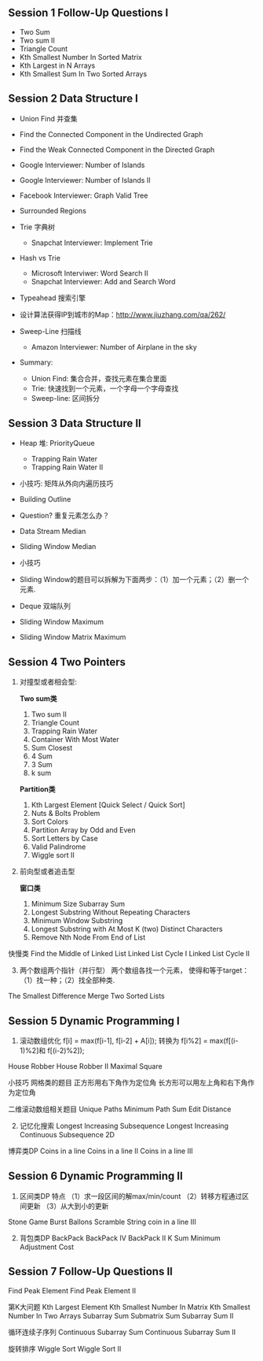 Session 1   Follow-Up Questions I
----------------------------------------------------------------------------------------------------------------------------

* Two Sum
* Two sum II
* Triangle Count
* Kth Smallest Number In Sorted Matrix
* Kth Largest in N Arrays
* Kth Smallest Sum In Two Sorted Arrays

Session 2   Data Structure I
----------------------------------------------------------------------------------------------------------------------------

* Union Find 并查集
* Find the Connected Component in the Undirected Graph
* Find the Weak Connected Component in the Directed Graph
* Google Interviewer: Number of Islands
* Google Interviewer: Number of Islands II
* Facebook Interviewer: Graph Valid Tree
* Surrounded Regions

* Trie 字典树
  * Snapchat Interviewer: Implement Trie

* Hash vs Trie
  * Microsoft Interviwer: Word Search II
  * Snapchat Interviewer: Add and Search Word

* Typeahead 搜索引擎
* 设计算法获得IP到城市的Map：http://www.jiuzhang.com/qa/262/

* Sweep-Line 扫描线
  * Amazon Interviewer: Number of Airplane in the sky

* Summary:
  * Union Find: 	集合合并，查找元素在集合里面
  * Trie: 			快速找到一个元素，一个字母一个字母查找
  * Sweep-line: 	区间拆分

Session 3   Data Structure II
----------------------------------------------------------------------------------------------------------------------------

* Heap 堆: PriorityQueue
  * Trapping Rain Water
  * Trapping Rain Water II

* 小技巧: 矩阵从外向内遍历技巧
* Building Outline

* Question? 重复元素怎么办？
* Data Stream Median
* Sliding Window Median

* 小技巧
* Sliding Window的题目可以拆解为下面两步：（1）加一个元素；（2）删一个元素.

* Deque 双端队列
* Sliding Window Maximum
* Sliding Window Matrix Maximum


Session 4   Two Pointers
----------------------------------------------------------------------------------------------------------------------------

1. 对撞型或者相会型: 

    __Two sum类__
    1. Two sum II
    2. Triangle Count
    3. Trapping Rain Water
    4. Container With Most Water
    5. Sum Closest
    6. 4 Sum
    7. 3 Sum
    8. k sum

    __Partition类__
    1. Kth Largest Element [Quick Select / Quick Sort]
    2. Nuts & Bolts Problem
    3. Sort Colors
    4. Partition Array by Odd and Even
    5. Sort Letters by Case
    6. Valid Palindrome
    7. Wiggle sort II

2. 前向型或者追击型

    __窗口类__
    1. Minimum Size Subarray Sum
    2. Longest Substring Without Repeating Characters
    3. Minimum Window Substring
    4. Longest Substring with At Most K (two) Distinct Characters
    5. Remove Nth Node From End of List

快慢类
Find the Middle of Linked List
Linked List Cycle I
Linked List Cycle II

3. 两个数组两个指针（并行型）
两个数组各找一个元素，
使得和等于target：（1）找一种；（2）找全部种类.

The Smallest Difference
Merge Two Sorted Lists


Session 5   Dynamic Programming I
----------------------------------------------------------------------------------------------------------------------------

1. 滚动数组优化
f[i] = max(f[i-1], f[i-2] + A[i]); 转换为 f[i%2] = max(f[(i-1)%2]和 f[(i-2)%2]);

House Robber
House Robber II
Maximal Square

小技巧
网格类的题目
正方形用右下角作为定位角
长方形可以用左上角和右下角作为定位角

二维滚动数组相关题目
Unique Paths
Minimum Path Sum
Edit Distance

2. 记忆化搜索
Longest Increasing Subsequence
Longest Increasing Continuous Subsequence 2D

博弈类DP
Coins in a line
Coins in a line II
Coins in a line III


Session 6   Dynamic Programming II
----------------------------------------------------------------------------------------------------------------------------

1. 区间类DP
特点
（1）求一段区间的解max/min/count
（2）转移方程通过区间更新
（3）从大到小的更新

Stone Game
Burst Ballons
Scramble String
coin in a line III

2. 背包类DP
BackPack
BackPack IV
BackPack II
K Sum
Minimum Adjustment Cost


Session 7   Follow-Up Questions II
----------------------------------------------------------------------------------------------------------------------------

Find Peak Element
Find Peak Element II

第K大问题
Kth Largest Element
Kth Smallest Number In Matrix
Kth Smallest Number In Two Arrays
Subarray Sum
Submatrix Sum
Subarray Sum II

循环连续子序列
Continuous Subarray Sum
Continuous Subarray Sum II

旋转排序
Wiggle Sort
Wiggle Sort II
